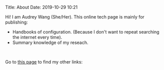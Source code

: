 Title: About
Date: 2019-10-29 10:21

Hi! I am Audrey Wang (She/Her). This online tech page is mainly for publishing:

- Handbooks of configuration. (Because I don't want to repeat searching the internet every time).
- Summary knowledge of my reseach.

<br />


Go to [this page]({filename}other_links.md) to find my other links:

<br />
